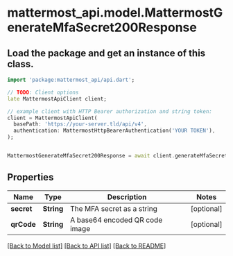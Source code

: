# mattermost_api.model.MattermostGenerateMfaSecret200Response

## Load the package and get an instance of this class.
```dart
import 'package:mattermost_api/api.dart';

// TODO: Client options
late MattermostApiClient client;

// example client with HTTP Bearer authorization and string token:
client = MattermostApiClient(
  basePath: 'https://your-server.tld/api/v4',
  authentication: MattermostHttpBearerAuthentication('YOUR TOKEN'),
);


MattermostGenerateMfaSecret200Response = await client.generateMfaSecret200Response.FUNCTION_THAT_RETURNS_THIS_CLASS();

```

## Properties
Name | Type | Description | Notes
------------ | ------------- | ------------- | -------------
**secret** | **String** | The MFA secret as a string | [optional] 
**qrCode** | **String** | A base64 encoded QR code image | [optional] 

[[Back to Model list]](../GENERATED_README.md#documentation-for-models) [[Back to API list]](../GENERATED_README.md#documentation-for-api-endpoints) [[Back to README]](../GENERATED_README.md)


